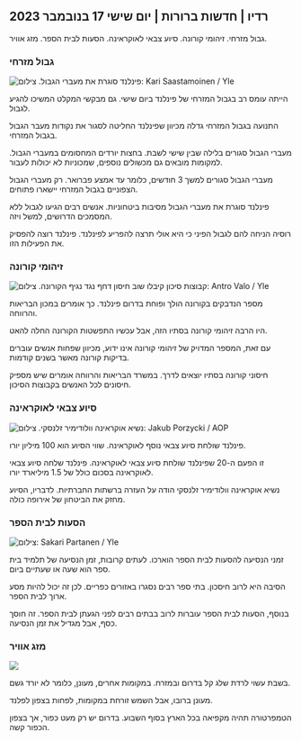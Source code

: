 ## רדיו \| חדשות ברורות \| יום שישי 17 בנובמבר 2023

גבול מזרחי. זיהומי קורונה. סיוע צבאי לאוקראינה. הסעות לבית הספר. מזג אוויר.

### גבול מזרחי

![פינלנד סוגרת את מעברי הגבול. צילום: Kari Saastamoinen / Yle](https://images.cdn.yle.fi/image/upload/c_crop,h_2908,w_5178,x_0,y_0/ar_1.7777777777777777,c_fill,g_faces,h_670,/0_1r.q_auto:eco/f_auto/fl_lossy/v1699908616/39-1200025655285565477b)

הייתה עומס רב בגבול המזרחי של פינלנד ביום שישי. גם מבקשי המקלט המשיכו להגיע לגבול.

התנועה בגבול המזרחי גדלה מכיוון שפינלנד החליטה לסגור את נקודות מעבר הגבול בגבול המזרחי.

מעברי הגבול סגורים בלילה שבין שישי לשבת. בחצות יורדים המחסומים במעברי הגבול. למקומות מובאים גם מכשולים נוספים, שמכוניות לא יכולות לעבור.

מעברי הגבול סגורים למשך 3 חודשים, כלומר עד אמצע פברואר. רק מעברי הגבול הצפוניים בגבול המזרחי יישארו פתוחים.

פינלנד סוגרת את מעברי הגבול מסיבות ביטחוניות. אנשים רבים הגיעו לגבול ללא המסמכים הדרושים, למשל ויזה.

רוסיה הניחה להם לגבול הפיני כי היא אולי תרצה להפריע לפינלנד. פינלנד רוצה להפסיק את הפעילות הזו.

### זיהומי קורונה

![קבוצות סיכון קיבלו שוב חיסון דחף נגד נגיף הקורונה. צילום: Antro Valo / Yle](https://images.cdn.yle.fi/image/upload/c_crop,h_3247,w_5773,x_0,y_601/ar_1.7777777777777777,c_fill,g_faces,h_1275,0_601,w_601,wq_auto:eco/f_auto/fl_lossy/v1699867130/39-11997076551e51acfff3)

מספר הנדבקים בקורונה הולך ופוחת בדרום פינלנד. כך אומרים במכון הבריאות והרווחה.

היו הרבה זיהומי קורונה בסתיו הזה, אבל עכשיו התפשטות הקורונה החלה להאט.

עם זאת, המספר המדויק של זיהומי קורונה אינו ידוע, מכיוון שפחות אנשים עוברים בדיקות קורונה מאשר בשנים קודמות.

חיסוני קורונה בסתיו יוצאים לדרך. במשרד הבריאות והרווחה אומרים שיש מספיק חיסונים לכל האנשים בקבוצות הסיכון.

### סיוע צבאי לאוקראינה

![נשיא אוקראינה וולודימיר זלנסקי. צילום: Jakub Porzycki / AOP](https://images.cdn.yle.fi/image/upload/c_crop,h_1393,w_2477,x_0,y_0/ar_1.7777777777777777,c_fill,g_faces,h_6275,0_6201,wp/wpq_auto:eco/f_auto/fl_lossy/v1696579988/39-1182210651fc13097ccb)

פינלנד שולחת סיוע צבאי נוסף לאוקראינה. שווי הסיוע הוא 100 מיליון יורו.

זו הפעם ה-20 שפינלנד שולחת סיוע צבאי לאוקראינה. פינלנד שלחה סיוע צבאי לאוקראינה בסכום כולל של 1.5 מיליארד יורו.

נשיא אוקראינה וולודימיר זלנסקי הודה על העזרה ברשתות החברתיות. לדבריו, הסיוע מחזק את הביטחון של אירופה כולה.

### הסעות לבית הספר

![ צילום: Sakari Partanen / Yle](https://images.cdn.yle.fi/image/upload/c_crop,h_1494,w_2655,x_0,y_0/ar_1.77777777777777777,c_fill,g_faces,h_670,.wd_670,.0/q_auto:eco/f_auto/fl_lossy/v1677057284/39-107608063f5dc988d5c3)

זמני הנסיעה להסעות לבית הספר הוארכו. לעתים קרובות, זמן הנסיעה של תלמיד בית ספר הוא שעה או שעתיים ביום.

הסיבה היא לרוב חיסכון. בתי ספר רבים נסגרו באזורים כפריים. לכן זה יכול להיות מסע ארוך לבית הספר.

בנוסף, הסעות לבית הספר עוברות לרוב בבתים רבים לפני הגעתן לבית הספר. זה חוסך כסף, אבל מגדיל את זמן הנסיעה.

### מזג אוויר

![](https://images.cdn.yle.fi/image/upload/c_crop,h_1080,w_1919,x_0,y_0/ar_1.77777777777777777,c_fill,g_faces,h_675,w_1200:e/qrf_auto/fl_lossy/v1700238427/39-120255565579437e32dc)

בשבת עשוי לרדת שלג קל בדרום ובמזרח. במקומות אחרים, מעונן, כלומר לא יורד גשם.

מעונן ברובו, אבל השמש זורחת במקומות, לפחות בצפון לפלנד.

הטמפרטורה תהיה מקפיאה בכל הארץ בסוף השבוע. בדרום יש רק מעט כפור, אך בצפון הכפור קשה.